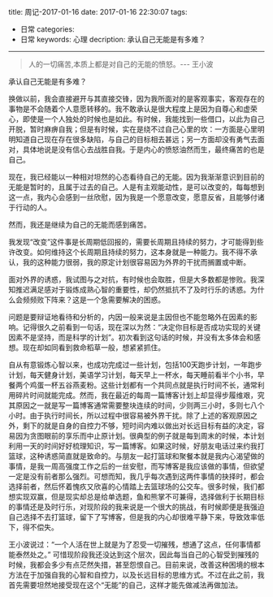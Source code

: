title: 周记-2017-01-16
date: 2017-01-16 22:30:07
tags: 
- 日常
categories: 
- 日常
keywords: 心理
decription: 承认自己无能是有多难？

---

>人的一切痛苦,本质上都是对自己的无能的愤怒。--- 王小波

承认自己无能是有多难？

换做以前，我会直接避开与其直接交锋，因为我所面对的是客观事实，客观存在的事物是不会随着个人意愿转移的。我不敢承认是很大程度上是因为自尊心和虚荣心，即使是一个人独处的时候也是如此。有时候，我能找到一些借口，以此为自己开脱，暂时麻痹自我；但是有时候，实在是绕不过自己心里的坎：一方面是心里明明知道自己现在存在很多缺陷，与自己的目标相去甚远；另一方面却没有勇气去面对，具体地说是没有信心去战胜自我。于是内心的愤怒油然而生，最终痛苦的也是自己。

现在，我已经能以一种相对坦然的心态看待自己的无能。因为我渐渐意识到目前的无能是暂时的，且属于过去的自己。人是有主观能动性，是可以改变的，每每想到这一点，我内心会感到一丝欣慰，因为我是一个愿意改变，愿意反省，且能够付诸于行动的人。

然而，我还是继续为自己的无能而感到痛苦。

我发现“改变”这件事是长周期低回报的，需要长周期且持续的努力，才可能得到些许改变。如何维持这个长周期且持续的努力，这本身就是一种能力。我不得不承认，我的这种能力很弱，我的原定计划很容易因为外界的干扰而搁置或中断。

面对外界的诱惑，我试图与之对抗，有时候也会取胜，但是大多数都是惨败。我深知推迟满足感对于锻炼成熟心智的重要性，却仍然抵抗不了及时行乐的诱惑。为什么会频频败下阵来？这是一个急需要解决的困惑。

问题是要辩证地看待和分析的，内因一般来说是主因但也不能忽略外在因素的影响。记得很久之前看到一句话，现在深以为然：“决定你目标是否成功实现的关键因素不是坚持，而是科学的计划”。初次看到这句话的时候，并没有太多体会和感想。现在却如同看到救命稻草一般，想紧紧抓住。

自从有意锻炼心智以来，也成功完成过一些计划，包括100天跑步计划，一年跑步计划，每天健身计划，美语学习计划，每天早上一杯水，每天睡前看半个小书，早餐两个鸡蛋一杯五谷燕麦粉。这些计划都有一个共同点就是执行时间不长，通常利用碎片时间就能完成。然而，我在最近的每周一篇博客计划上却显得步履维艰，究其原因之一就是写一篇博客通常需要整块连续的时间，少则两三小时，多则七八个小时。由于执行时间长，所以过程中很容易被外界干扰。除了上述的客观原因之外，剩下的就是自身的自控力不够，短时间内难以做出对长远目标有益的决定，容易因为贪图眼前的享乐而中止原计划。很典型的例子就是每到周末的时候，本计划利用一天的时间好好梳理知识，写一篇博客。如果这时候，好朋友电话过来约我打篮球，这种诱惑简直就是致命的。与朋友一起打篮球和聚餐本就是我内心渴望做的事情，是我一周高强度工作之后的一丝安慰，而写博客是我应该做的事情，但欲望一定是没有前者那么强烈。可想而知，我几乎每次遇到这两件事情的抉择时，都会选择前者，然后怀着愧疚又欣喜的心情踏上去篮球场的公交车。很多时候，我们都想实现双赢，但是现实却总是给单选题，鱼和熊掌不可兼得，选择做利于长期目标的事情还是及时行乐，对现阶段的我来说是一个很大的挑战，有时候即便是我强迫自己选择不去打篮球，留下了写博客，但是我的内心却很难平静下来，导致效率低下，得不偿失。

王小波说过：“一个人活在世上就是为了忍受一切摧残，想通了这点，任何事情都能泰然处之。” 可惜现阶段我还没达到这个层次，因此每当自己的心智受到摧残的时候，我都会多少有点茫然失措，甚至怨恨自己。目前来说，改善这种困境的根本方法在于加强自我的心智和自控力，以及长远目标的思维方式。不过在此之前，我首先需要坦然地接受现在这个“无能”的自己，这样才能先做减法再做加法。